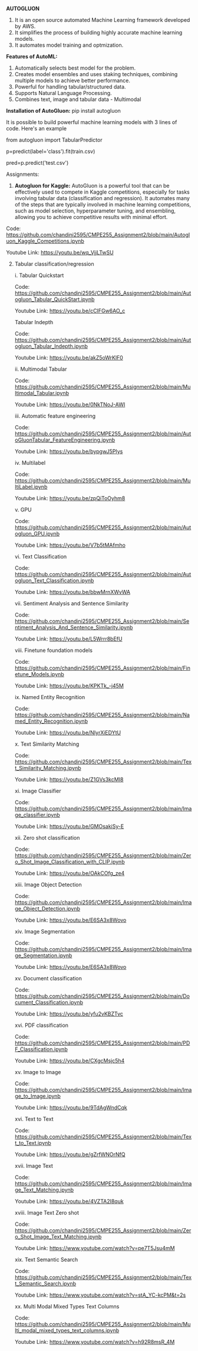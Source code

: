 **AUTOGLUON**

1. It is an open source automated Machine Learning framework developed by AWS.
2. It simplifies the process of building highly accurate machine learning models.
3. It automates model training and optmization.

**Features of AutoML:**
1. Automatically selects best model for the problem.
2. Creates model ensembles and uses staking techniques, combining multiple models to achieve better performance.
3. Powerful for handling tabular/structured data.
4. Supports Natural Language Processing.
5. Combines text, image and tabular data - Multimodal

**Installation of AutoGluon:**
pip install autogluon

It is possible to build powerful machine learning models with 3 lines of code. Here's an example

from autogluon import TabularPredictor

p=predict(label='class').fit(train.csv)

pred=p.predict('test.csv')

Assignments:

1. **Autogluon for Kaggle:** AutoGluon is a powerful tool that can be effectively used to compete in Kaggle competitions, especially for tasks involving tabular data (classification and regression). It automates many of the steps that are typically involved in machine learning competitions, such as model selection, hyperparameter tuning, and ensembling, allowing you to achieve competitive results with minimal effort.

  Code: https://github.com/chandini2595/CMPE255_Assignment2/blob/main/Autogluon_Kaggle_Competitions.ipynb
   
  Youtube Link: https://youtu.be/wq_VjjLTwSU

2. Tabular classification/regression
   
   i. Tabular Quickstart
       
      Code: https://github.com/chandini2595/CMPE255_Assignment2/blob/main/Autogluon_Tabular_QuickStart.ipynb
   
      Youtube Link: https://youtu.be/cCIFGw6AO_c

      Tabular Indepth

      Code: https://github.com/chandini2595/CMPE255_Assignment2/blob/main/Autogluon_Tabular_Indepth.ipynb
   
      Youtube Link: https://youtu.be/akZ5oWrKlF0
   
   ii. Multimodal Tabular

      Code: https://github.com/chandini2595/CMPE255_Assignment2/blob/main/Multimodal_Tabular.ipynb
   
      Youtube Link: https://youtu.be/0NkTNoJ-AWI
   
   iii. Automatic feature engineering

     Code: https://github.com/chandini2595/CMPE255_Assignment2/blob/main/AutoGluonTabular_FeatureEngineering.ipynb
   
      Youtube Link: https://youtu.be/bypgwJ5PIys
   
   iv. Multilabel
   
     Code: https://github.com/chandini2595/CMPE255_Assignment2/blob/main/MultiLabel.ipynb
   
      Youtube Link: https://youtu.be/zpQiToOyhm8
   
   v. GPU

     Code: https://github.com/chandini2595/CMPE255_Assignment2/blob/main/Autogluon_GPU.ipynb

     Youtube Link: https://youtu.be/V7b5tMAfmho

   vi. Text Classification

     Code: https://github.com/chandini2595/CMPE255_Assignment2/blob/main/Autogluon_Text_Classification.ipynb

     Youtube Link: https://youtu.be/bbwMrnXWvWA

   vii. Sentiment Analysis and Sentence Similarity

     Code: https://github.com/chandini2595/CMPE255_Assignment2/blob/main/Sentiment_Analysis_And_Sentence_Similarity.ipynb

     Youtube Link: https://youtu.be/L5Wrrr8bEfU

   viii. Finetune foundation models

     Code: https://github.com/chandini2595/CMPE255_Assignment2/blob/main/Finetune_Models.ipynb

     Youtube Link: https://youtu.be/KPKTk_-j45M

   ix. Named Entity Recognition

     Code: https://github.com/chandini2595/CMPE255_Assignment2/blob/main/Named_Entity_Recognition.ipynb
   
     Youtube Link: https://youtu.be/NIyrXiEDYtU
   
   x. Text Similarity Matching

     Code: https://github.com/chandini2595/CMPE255_Assignment2/blob/main/Text_Similarity_Matching.ipynb
   
     Youtube Link: https://youtu.be/Z1GVs3kcMI8

   xi. Image Classifier

     Code: https://github.com/chandini2595/CMPE255_Assignment2/blob/main/Image_classifier.ipynb
   
     Youtube Link: https://youtu.be/GMOsakiSy-E

   xii. Zero shot classification

     Code: https://github.com/chandini2595/CMPE255_Assignment2/blob/main/Zero_Shot_Image_Classification_with_CLIP.ipynb
   
     Youtube Link: https://youtu.be/OAkCOfg_ze4

   xiii. Image Object Detection

     Code: https://github.com/chandini2595/CMPE255_Assignment2/blob/main/Image_Object_Detection.ipynb
   
     Youtube Link: https://youtu.be/E6SA3x8Wovo

   xiv. Image Segmentation

     Code: https://github.com/chandini2595/CMPE255_Assignment2/blob/main/Image_Segmentation.ipynb
   
     Youtube Link: https://youtu.be/E6SA3x8Wovo

   xv. Document classification

     Code: https://github.com/chandini2595/CMPE255_Assignment2/blob/main/Document_Classification.ipynb
   
     Youtube Link: https://youtu.be/yfu2vKBZTvc

   xvi. PDF classification

     Code: https://github.com/chandini2595/CMPE255_Assignment2/blob/main/PDF_Classification.ipynb
   
     Youtube Link: https://youtu.be/CXgcMsjc5h4

   xv. Image to Image

     Code: https://github.com/chandini2595/CMPE255_Assignment2/blob/main/Image_to_Image.ipynb
   
     Youtube Link: https://youtu.be/9TdAgWndCqk

   xvi. Text to Text

     Code: https://github.com/chandini2595/CMPE255_Assignment2/blob/main/Text_to_Text.ipynb
   
     Youtube Link: https://youtu.be/gZrfWNOrNfQ

   xvii. Image Text

     Code: https://github.com/chandini2595/CMPE255_Assignment2/blob/main/Image_Text_Matching.ipynb
   
     Youtube Link: https://youtu.be/4VZTA2I8quk

   xviii. Image Text Zero shot

     Code: https://github.com/chandini2595/CMPE255_Assignment2/blob/main/Zero_Shot_Image_Text_Matching.ipynb

     Youtube Link: https://www.youtube.com/watch?v=pe7T5Jsu4mM

   xix. Text Semantic Search

     Code: https://github.com/chandini2595/CMPE255_Assignment2/blob/main/Text_Semantic_Search.ipynb

     Youtube Link: https://www.youtube.com/watch?v=stA_YC-kcPM&t=2s

   xx. Multi Modal Mixed Types Text Columns
   
     Code: https://github.com/chandini2595/CMPE255_Assignment2/blob/main/Multi_modal_mixed_types_text_columns.ipynb

     Youtube Link: https://www.youtube.com/watch?v=h92R8msR_4M
     

   
   

     
   
